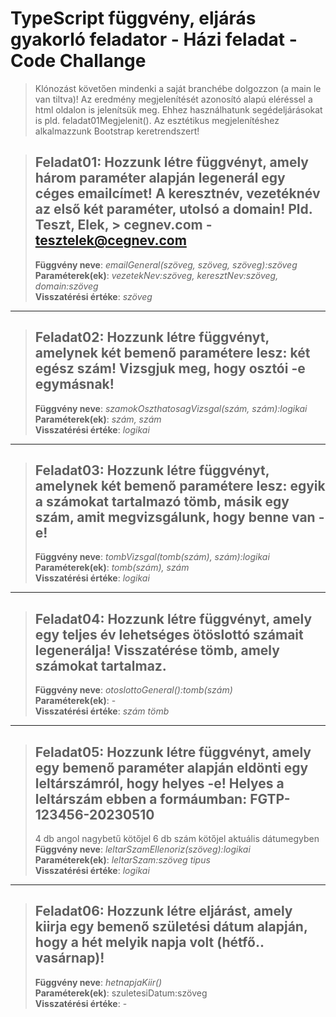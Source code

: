 # TypeScript függvény, eljárás gyakorló feladator - Házi feladat - Code Challange
> Klónozást követően mindenki a saját branchébe dolgozzon (a main le van tiltva)! Az eredmény megjelenítését azonosító alapú eléréssel a html oldalon is jelenítsük meg. Ehhez használhatunk segédeljárásokat is pld. feladat01Megjelenit(). Az esztétikus megjelenítéshez alkalmazzunk Bootstrap keretrendszert!

> ## Feladat01:  Hozzunk létre függvényt, amely három paraméter alapján legenerál egy céges emailcímet! A keresztnév, vezetéknév az első két paraméter, utolsó a domain! Pld. Teszt, Elek, > cegnev.com - tesztelek@cegnev.com   
> **Függvény neve**: *emailGeneral(szöveg, szöveg, szöveg):szöveg*  
> **Paraméterek(ek)**: *vezetekNev:szöveg, keresztNev:szöveg, domain:szöveg*  
> **Visszatérési értéke**: *szöveg* 
--- 

> ## Feladat02: Hozzunk létre függvényt, amelynek két bemenő paramétere lesz: két egész szám! Vizsgjuk meg, hogy osztói -e egymásnak!  
> **Függvény neve**: *szamokOszthatosagVizsgal(szám, szám):logikai*    
> **Paraméterek(ek)**: *szám, szám*  
> **Visszatérési értéke**: *logikai*
--- 

> ## Feladat03: Hozzunk létre függvényt, amelynek két bemenő paramétere lesz: egyik a számokat tartalmazó tömb, másik egy szám, amit megvizsgálunk, hogy benne van -e!  
> **Függvény neve**: *tombVizsgal(tomb(szám), szám):logikai*   
> **Paraméterek(ek)**: *tomb(szám), szám*  
> **Visszatérési értéke**: *logikai*  
--- 

> ## Feladat04: Hozzunk létre függvényt, amely egy teljes év lehetséges ötöslottó számait legenerálja! Visszatérése tömb, amely számokat tartalmaz.  
> **Függvény neve**: *otoslottoGeneral():tomb(szám)*  
> **Paraméterek(ek)**: -  
> **Visszatérési értéke**: *szám tömb*  
---

> ## Feladat05: Hozzunk létre függvényt, amely egy bemenő paraméter alapján eldönti egy leltárszámról, hogy helyes -e! Helyes a leltárszám ebben a formáumban: FGTP-123456-20230510
> 4 db angol nagybetű kötőjel 6 db szám kötőjel aktuális dátumegyben  
> **Függvény neve**: *leltarSzamEllenoriz(szöveg):logikai*  
> **Paraméterek(ek)**: *leltarSzam:szöveg tipus*  
> **Visszatérési értéke**: *logikai*  
---

> ## Feladat06: Hozzunk létre eljárást, amely kiirja egy bemenő születési dátum alapján, hogy a hét melyik napja volt (hétfő.. vasárnap)!  
> **Függvény neve**: *hetnapjaKiir()*  
> **Paraméterek(ek)**: szuletesiDatum:szöveg  
> **Visszatérési értéke**: -
